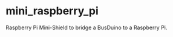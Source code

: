 mini_raspberry_pi
=================

Raspberry Pi Mini-Shield to bridge a BusDuino to a Raspberry Pi.
